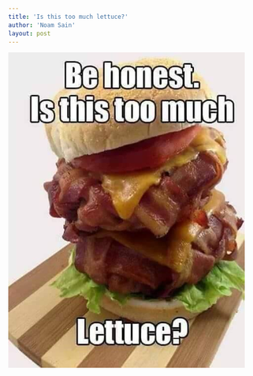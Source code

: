 ```yaml
---
title: 'Is this too much lettuce?'
author: 'Noam Sain'
layout: post
---
```


![Is this too much lettuce?](/assets/2022/2022-10-funny13.jpg "Is this too much lettuce?")
